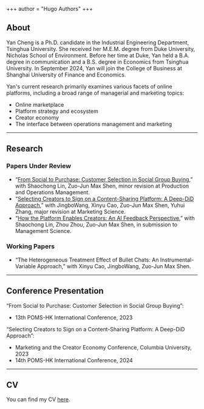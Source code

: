 +++
author = "Hugo Authors"
+++

<!-- # Welcome -->

## About

Yan Cheng is a Ph.D. candidate in the Industrial Engineering Department, Tsinghua University. She received her M.E.M. degree from Duke University, Nicholas School of Environment. Before her time at Duke, Yan held a B.A. degree in communication and a B.S. degree in Economics from Tsinghua University. In September 2024, Yan will join the College of Business at Shanghai University of Finance and Economics.

Yan's current research primarily examines various facets of online platforms, including a broad range of managerial and marketing topics:

- Online marketplace
- Platform strategy and ecosystem
- Creator economy
- The interface between operations management and marketing

---

## Research

### Papers Under Review

- “[From Social to Purchase: Customer Selection in Social Group Buying](https://papers.ssrn.com/sol3/papers.cfm?abstract_id=4082229),” with Shaochong Lin, Zuo-Jun Max Shen, minor revision at Production and Operations Management.
- “[Selecting Creators to Sign on a Content-Sharing Platform: A Deep-DiD Approach](https://papers.ssrn.com/sol3/papers.cfm?abstract_id=4622422),” with JingboWang, Xinyu Cao, Zuo-Jun Max Shen, Yuhui Zhang, major revision at Marketing Science.
- “[How the Platform Enables Creators: An AI Feedback Perspective](https://papers.ssrn.com/sol3/papers.cfm?abstract_id=4769961),” with Shaochong Lin, Zhou Zhou, Zuo-Jun Max Shen, in submission to Management Science.

### Working Papers

- “The Heterogeneous Treatment Effect of Bullet Chats: An Instrumental-Variable Approach,” with Xinyu Cao, JingboWang, Zuo-Jun Max Shen.

---

## Conference Presentation

“From Social to Purchase: Customer Selection in Social Group Buying”:

- 13th POMS-HK International Conference, 2023

“Selecting Creators to Sign on a Content-Sharing Platform: A Deep-DiD Approach”:

- Marketing and the Creator Economy Conference, Columbia University, 2023
- 14th POMS-HK International Conference, 2024

<!-- # Contact -->

---

## CV

You can find my CV [here](/cv/cv.pdf).
